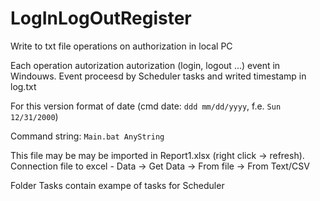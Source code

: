 # LogInLogOutRegister
Write to txt file operations on authorization in local PC

Each operation autorization autorization (login, logout ...) event in Windouws. Event proceesd by Scheduler tasks and writed timestamp in log.txt

For this version format of date (cmd date: `ddd mm/dd/yyyy`, f.e. `Sun 12/31/2000`)

Command string: `Main.bat AnyString`

This file may be may be imported in Report1.xlsx (right click -> refresh). Connection file to excel - Data -> Get Data -> From file -> From Text/CSV

Folder Tasks contain exampe of tasks for Scheduler
